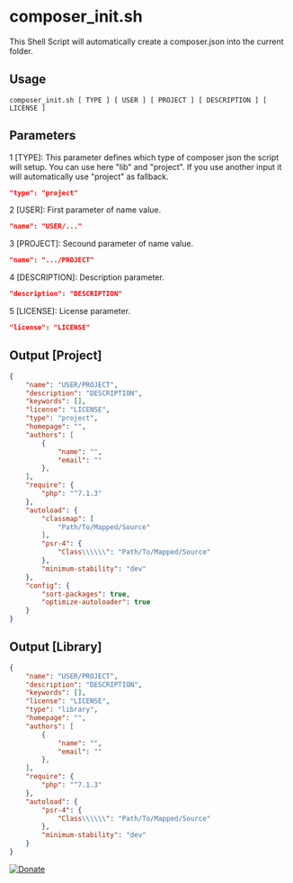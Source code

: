 # composer_init.sh
This Shell Script will automatically create a composer.json into the current folder.

## Usage
```
composer_init.sh [ TYPE ] [ USER ] [ PROJECT ] [ DESCRIPTION ] [ LICENSE ]
```

## Parameters
1 [TYPE]: This parameter defines which type of composer json the script will setup. You can use here "lib" and "project". If you use another input it will automatically use "project" as fallback.
```json
"type": "project"
```

2 [USER]: First parameter of name value.
```json
"name": "USER/..."
```

3 [PROJECT]: Secound parameter of name value.
```json
"name": ".../PROJECT"
```

4 [DESCRIPTION]: Description parameter.
```json
"description": "DESCRIPTION"
```

5 [LICENSE]: License parameter.
```json
"license": "LICENSE"
```

## Output [Project]
```json
{
	"name": "USER/PROJECT",
	"description": "DESCRIPTION",
	"keywords": [],
	"license": "LICENSE",
	"type": "project",
	"homepage": "",
	"authors": [
		{
			"name": "",
			"email": ""
		},
	],
	"require": {
		"php": "^7.1.3"
	},
	"autoload": {
		"classmap": [
			"Path/To/Mapped/Source"
		],
		"psr-4": {
			"Class\\\\\\": "Path/To/Mapped/Source"
		},
		"minimum-stability": "dev"
	},
	"config": {
		"sort-packages": true,
		"optimize-autoloader": true
	}
}
```

## Output [Library]
```json
{
	"name": "USER/PROJECT",
	"description": "DESCRIPTION",
	"keywords": [],
	"license": "LICENSE",
	"type": "library",
	"homepage": "",
	"authors": [
		{
			"name": "",
			"email": ""
		},
	],
	"require": {
		"php": "^7.1.3"
	},
	"autoload": {
		"psr-4": {
			"Class\\\\\\": "Path/To/Mapped/Source"
		},
		"minimum-stability": "dev"
	}
}
```

[![Donate](https://img.shields.io/badge/Donate-PayPal-blue.svg)](https://www.paypal.com/cgi-bin/webscr?cmd=_s-xclick&hosted_button_id=Q98R2QXXMTUF6&source=url)

